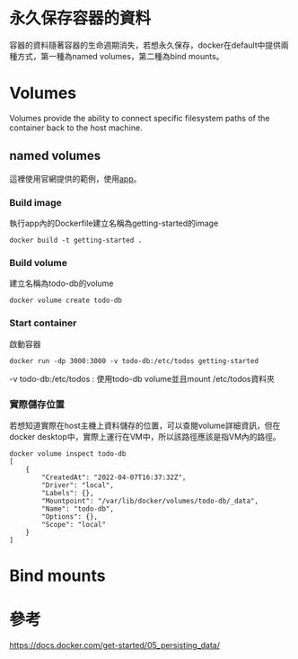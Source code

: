 # 永久保存容器的資料
容器的資料隨著容器的生命週期消失，若想永久保存，docker在default中提供兩種方式，第一種為named volumes，第二種為bind mounts。

# Volumes
Volumes provide the ability to connect specific filesystem paths of the container back to the host machine.

## named volumes
這裡使用官網提供的範例，使用[app](/app)。

### Build image
執行app內的Dockerfile建立名稱為getting-started的image
```
docker build -t getting-started .
```

### Build volume
建立名稱為todo-db的volume
```
docker volume create todo-db
```

### Start container
啟動容器
```
docker run -dp 3000:3000 -v todo-db:/etc/todos getting-started
```
-v todo-db:/etc/todos : 使用todo-db volume並且mount /etc/todos資料夾

### 實際儲存位置
若想知道實際在host主機上資料儲存的位置，可以查閱volume詳細資訊，但在docker desktop中，實際上運行在VM中，所以該路徑應該是指VM內的路徑。
```
docker volume inspect todo-db
[
    {
        "CreatedAt": "2022-04-07T16:37:32Z",
        "Driver": "local",
        "Labels": {},
        "Mountpoint": "/var/lib/docker/volumes/todo-db/_data",
        "Name": "todo-db",
        "Options": {},
        "Scope": "local"
    }
]
```

# Bind mounts

# 參考
https://docs.docker.com/get-started/05_persisting_data/  